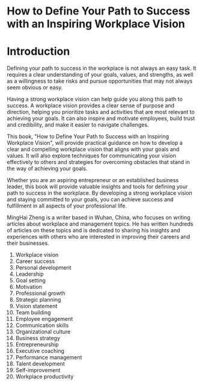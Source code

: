 # How to Define Your Path to Success with an Inspiring Workplace Vision

# Introduction

Defining your path to success in the workplace is not always an easy task. It requires a clear understanding of your goals, values, and strengths, as well as a willingness to take risks and pursue opportunities that may not always seem obvious or easy.

Having a strong workplace vision can help guide you along this path to success. A workplace vision provides a clear sense of purpose and direction, helping you prioritize tasks and activities that are most relevant to achieving your goals. It can also inspire and motivate employees, build trust and credibility, and make it easier to navigate challenges.

This book, "How to Define Your Path to Success with an Inspiring Workplace Vision", will provide practical guidance on how to develop a clear and compelling workplace vision that aligns with your goals and values. It will also explore techniques for communicating your vision effectively to others and strategies for overcoming obstacles that stand in the way of achieving your goals.

Whether you are an aspiring entrepreneur or an established business leader, this book will provide valuable insights and tools for defining your path to success in the workplace. By developing a strong workplace vision and staying committed to your goals, you can achieve success and fulfillment in all aspects of your professional life.


MingHai Zheng is a writer based in Wuhan, China, who focuses on writing articles about workplace and management topics. He has written hundreds of articles on these topics and is dedicated to sharing his insights and experiences with others who are interested in improving their careers and their businesses.



1. Workplace vision
2. Career success
3. Personal development
4. Leadership
5. Goal setting
6. Motivation
7. Professional growth
8. Strategic planning
9. Vision statement
10. Team building
11. Employee engagement
12. Communication skills
13. Organizational culture
14. Business strategy
15. Entrepreneurship
16. Executive coaching
17. Performance management
18. Talent development
19. Self-improvement
20. Workplace productivity

